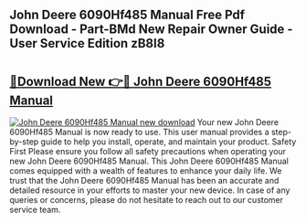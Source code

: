 ## John Deere 6090Hf485 Manual Free Pdf Download - Part-BMd New Repair Owner Guide - User Service Edition zB8I8

# <h2><a href="http://bc94937.oget.top/?id=John+Deere+6090Hf485+Manual">🔗Download New 👉🔴 John Deere 6090Hf485 Manual</a></h2>

[![John Deere 6090Hf485 Manual new download](https://i.imgur.com/5g1atiW.png)](http://bc94937.oget.top/?id=John+Deere+6090Hf485+Manual)
Your new John Deere 6090Hf485 Manual is now ready to use. This user manual provides a step-by-step guide to help you install, operate, and maintain your product. Safety First Please ensure you follow all safety precautions when operating your new John Deere 6090Hf485 Manual. This John Deere 6090Hf485 Manual comes equipped with a wealth of features to enhance your daily life. We trust that the John Deere 6090Hf485 Manual has been an accurate and detailed resource in your efforts to master your new device. In case of any queries or concerns, please do not hesitate to reach out to our customer service team.
